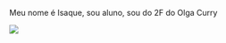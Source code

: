   Meu nome é Isaque, sou aluno, sou do 2F do Olga Curry
 
  
  
  
  
  
  
  ![](https://media1.tenor.com/m/6vjzHxepwDkAAAAC/pout-kiss.gif)
